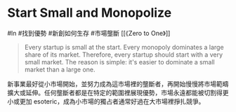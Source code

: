 # Start Small and Monopolize
#ln #找到優勢 #新創如何生存 #市場壟斷 
[[《Zero to One》]]

> Every startup is small at the start. Every monopoly dominates a large share of its market. Therefore, every startup should start with a very small market.
> The reason is simple: it's easier to dominate a small market than a large one.

新事業最好從小市場開始，並努力成為這市場裡的壟斷者，再開始慢慢將市場範疇擴大或延伸。任何壟斷者都是在特定的範圍裡展現優勢，市場永遠都能被切割得更小或更加 esoteric，成為小市場的獨占者通常好過在大市場裡掙扎競爭。
